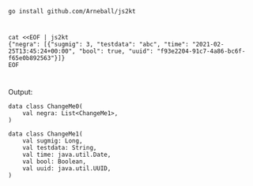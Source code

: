     go install github.com/Arneball/js2kt
# 
    cat <<EOF | js2kt
    {"negra": [{"sugmig": 3, "testdata": "abc", "time": "2021-02-25T13:45:24+00:00", "bool": true, "uuid": "f93e2204-91c7-4a86-bc6f-f65e0b892563"}]}
    EOF

# 

Output:

    data class ChangeMe0(
        val negra: List<ChangeMe1>,
    )

    data class ChangeMe1(
        val sugmig: Long,
        val testdata: String,
        val time: java.util.Date,
        val bool: Boolean,
        val uuid: java.util.UUID,
    )
